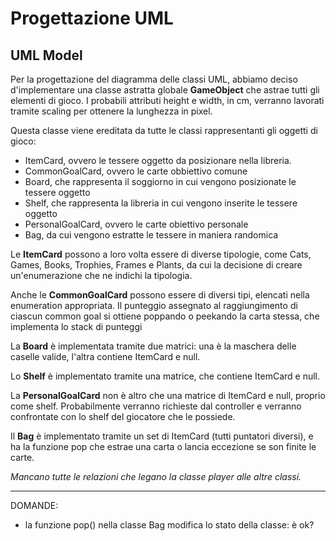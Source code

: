 # Progettazione UML

## UML Model
Per la progettazione del diagramma delle classi UML, abbiamo deciso d'implementare una classe astratta globale **GameObject** che astrae tutti gli elementi di gioco. I probabili attributi height e width, in cm, verranno lavorati tramite scaling per ottenere la lunghezza in pixel.

Questa classe viene ereditata da tutte le classi rappresentanti gli oggetti di gioco:

- ItemCard, ovvero le tessere oggetto da posizionare nella libreria.
- CommonGoalCard, ovvero le carte obbiettivo comune
- Board, che rappresenta il soggiorno in cui vengono posizionate le tessere oggetto
- Shelf, che rappresenta la libreria in cui vengono inserite le tessere oggetto 
- PersonalGoalCard, ovvero le carte obiettivo personale
- Bag, da cui vengono estratte le tessere in maniera randomica

Le **ItemCard** possono a loro volta essere di diverse tipologie, come Cats, Games, Books, Trophies, Frames e Plants, da cui la decisione di creare un'enumerazione che ne indichi la tipologia.

Anche le **CommonGoalCard** possono essere di diversi tipi, elencati nella enumeration appropriata.
Il punteggio assegnato al raggiungimento di ciascun common goal si ottiene poppando o peekando la carta stessa, che implementa lo stack di punteggi

La **Board** è implementata tramite due matrici: una è la maschera delle caselle valide, l'altra contiene ItemCard e null.

Lo **Shelf** è implementato tramite una matrice, che contiene ItemCard e null.

La **PersonalGoalCard** non è altro che una matrice di ItemCard e null, proprio come shelf. Probabilmente verranno richieste dal controller e verranno confrontate con lo shelf del giocatore che le possiede.

Il **Bag** è implementato tramite un set di ItemCard (tutti puntatori diversi), e ha la funzione pop che estrae una carta o lancia eccezione se son finite le carte.

*Mancano tutte le relazioni che legano la classe player alle altre classi.*

---

DOMANDE:
- la funzione pop() nella classe Bag modifica lo stato della classe: è ok?